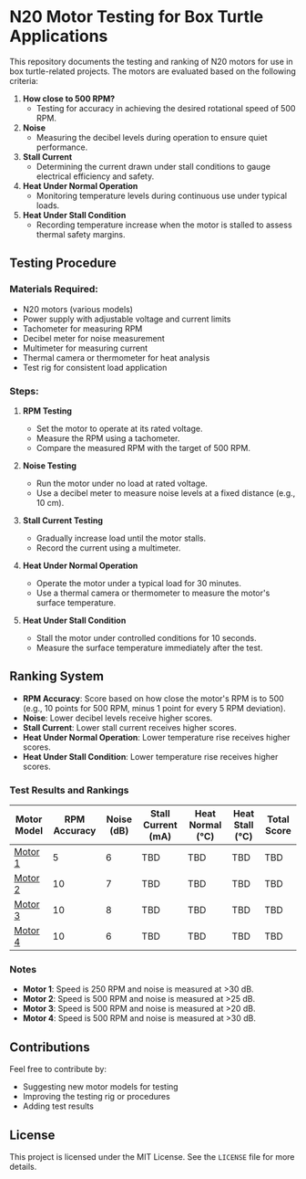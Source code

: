 # N20 Motor Testing for Box Turtle Applications

This repository documents the testing and ranking of N20 motors for use in box turtle-related projects. The motors are evaluated based on the following criteria:

1. **How close to 500 RPM?**
   - Testing for accuracy in achieving the desired rotational speed of 500 RPM.
2. **Noise**
   - Measuring the decibel levels during operation to ensure quiet performance.
3. **Stall Current**
   - Determining the current drawn under stall conditions to gauge electrical efficiency and safety.
4. **Heat Under Normal Operation**
   - Monitoring temperature levels during continuous use under typical loads.
5. **Heat Under Stall Condition**
   - Recording temperature increase when the motor is stalled to assess thermal safety margins.

## Testing Procedure

### Materials Required:
- N20 motors (various models)
- Power supply with adjustable voltage and current limits
- Tachometer for measuring RPM
- Decibel meter for noise measurement
- Multimeter for measuring current
- Thermal camera or thermometer for heat analysis
- Test rig for consistent load application

### Steps:
1. **RPM Testing**
   - Set the motor to operate at its rated voltage.
   - Measure the RPM using a tachometer.
   - Compare the measured RPM with the target of 500 RPM.

2. **Noise Testing**
   - Run the motor under no load at rated voltage.
   - Use a decibel meter to measure noise levels at a fixed distance (e.g., 10 cm).

3. **Stall Current Testing**
   - Gradually increase load until the motor stalls.
   - Record the current using a multimeter.

4. **Heat Under Normal Operation**
   - Operate the motor under a typical load for 30 minutes.
   - Use a thermal camera or thermometer to measure the motor's surface temperature.

5. **Heat Under Stall Condition**
   - Stall the motor under controlled conditions for 10 seconds.
   - Measure the surface temperature immediately after the test.

## Ranking System
- **RPM Accuracy**: Score based on how close the motor's RPM is to 500 (e.g., 10 points for 500 RPM, minus 1 point for every 5 RPM deviation).
- **Noise**: Lower decibel levels receive higher scores.
- **Stall Current**: Lower stall current receives higher scores.
- **Heat Under Normal Operation**: Lower temperature rise receives higher scores.
- **Heat Under Stall Condition**: Lower temperature rise receives higher scores.

### Test Results and Rankings
| Motor Model                                        | RPM Accuracy | Noise (dB) | Stall Current (mA) | Heat Normal (°C) | Heat Stall (°C) | Total Score |
|---------------------------------------------------|--------------|------------|---------------------|---------------------|-------------------|-------------|
| [Motor 1](https://fr.aliexpress.com/item/1005007573764916.html) | 5            | 6          | TBD                 | TBD                 | TBD               | TBD         |
| [Motor 2](https://fr.aliexpress.com/item/1005005480039032.html) | 10           | 7          | TBD                 | TBD                 | TBD               | TBD         |
| [Motor 3](https://fr.aliexpress.com/item/32922112793.html)       | 10           | 8          | TBD                 | TBD                 | TBD               | TBD         |
| [Motor 4](https://fr.aliexpress.com/item/1005006785073459.html)  | 10           | 6          | TBD                 | TBD                 | TBD               | TBD         |

### Notes
- **Motor 1**: Speed is 250 RPM and noise is measured at >30 dB.
- **Motor 2**: Speed is 500 RPM and noise is measured at >25 dB.
- **Motor 3**: Speed is 500 RPM and noise is measured at >20 dB.
- **Motor 4**: Speed is 500 RPM and noise is measured at >30 dB.

## Contributions

Feel free to contribute by:
- Suggesting new motor models for testing
- Improving the testing rig or procedures
- Adding test results

## License

This project is licensed under the MIT License. See the `LICENSE` file for more details.
